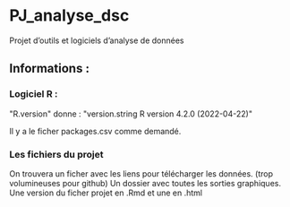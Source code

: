 # PJ_analyse_dsc
Projet d’outils et logiciels d’analyse de données

## Informations :

### Logiciel R :
"R.version" donne :
"version.string R version 4.2.0 (2022-04-22)"

Il y a le ficher packages.csv comme demandé.

### Les fichiers du projet

On trouvera un ficher avec les liens pour télécharger les données. (trop volumineuses pour github)
Un dossier avec toutes les sorties graphiques.
Une version du ficher projet en .Rmd et une en .html
